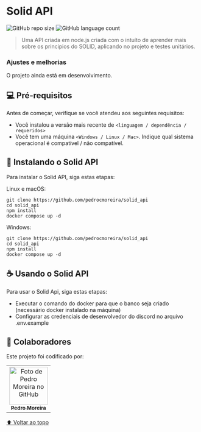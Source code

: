 # Solid API

![GitHub repo size](https://img.shields.io/github/repo-size/pedrocmoreira/gameplay?style=for-the-badge)
![GitHub language count](https://img.shields.io/github/languages/count/pedrocmoreira/gameplay?style=for-the-badge)

> Uma API criada em node.js criada com o intuíto de aprender mais sobre os principios do SOLID, aplicando no projeto e testes unitários. 
### Ajustes e melhorias

O projeto ainda está em desenvolvimento.

## 💻 Pré-requisitos

Antes de começar, verifique se você atendeu aos seguintes requisitos:

* Você instalou a versão mais recente de `<linguagem / dependência / requeridos>`
* Você tem uma máquina `<Windows / Linux / Mac>`. Indique qual sistema operacional é compatível / não compatível.

## 🚀 Instalando o Solid API

Para instalar o Solid API, siga estas etapas:

Linux e macOS:
```
git clone https://github.com/pedrocmoreira/solid_api
cd solid_api
npm install
docker compose up -d
```

Windows:
```
git clone https://github.com/pedrocmoreira/solid_api
cd solid_api
npm install
docker compose up -d
```

## ☕ Usando o Solid API

Para usar o Solid Api, siga estas etapas:

- Executar o comando do docker para que o banco seja criado (necessário docker instalado na máquina)
- Configurar as credenciais de desenvolvedor do discord no arquivo .env.example

## 🤝 Colaboradores
Este projeto foi codificado por: 

<table>
  <tr>
    <td align="center">
      <a href="#">
        <img src="https://avatars.githubusercontent.com/u/40441565?v=4" width="100px;" alt="Foto de Pedro Moreira no GitHub"/><br>
        <sub>
          <b>Pedro Moreira</b>
        </sub>
      </a>
    </td>
  </tr>
</table>

[⬆ Voltar ao topo](#solid_api)<br>
